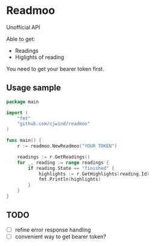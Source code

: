 # Readmoo

Unofficial API

Able to get:

* Readings
* Higlights of reading

You need to get your bearer token first.

## Usage sample

```go
package main

import (
	"fmt"
	"github.com/cjwind/readmoo"
)

func main() {
	r := readmoo.NewReadmoo("YOUR TOKEN")

	readings := r.GetReadings()
	for _, reading := range readings {
		if reading.State == "finished" {
			highlights := r.GetHighlights(reading.Id)
			fmt.Println(highlights)
		}
	}
}
```

## TODO

- [ ] refine error response handling
- [ ] convenient way to get bearer token?
